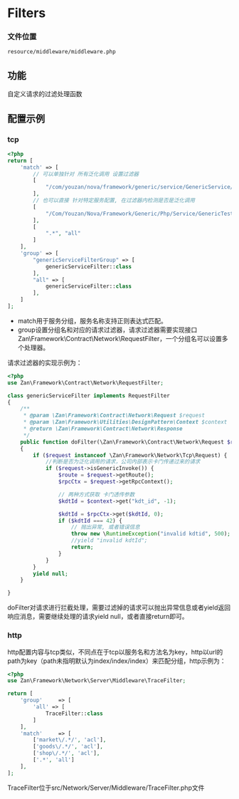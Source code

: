 # Filters

### 文件位置

```
resource/middleware/middleware.php
```

## 功能

自定义请求的过滤处理函数

## 配置示例

### tcp

```php
<?php
return [
    'match' => [
        // 可以单独针对 所有泛化调用 设置过滤器
        [
            "/com/youzan/nova/framework/generic/service/GenericService/invoke", "genericServiceFilterGroup",
        ],
        // 也可以直接 针对特定服务配置, 在过滤器内检测是否是泛化调用
        [
            "/Com/Youzan/Nova/Framework/Generic/Php/Service/GenericTestService/ThrowException", "genericServiceFilterGroup",
        ],
        [
            ".*", "all"
        ]
    ],
    'group' => [
        "genericServiceFilterGroup" => [
            genericServiceFilter::class
        ],
        "all" => [
            genericServiceFilter::class
        ],
    ]
];
```

* match用于服务分组，服务名称支持正则表达式匹配。
* group设置分组名和对应的请求过滤器，请求过滤器需要实现接口Zan\Framework\Contract\Network\RequestFilter，一个分组名可以设置多个处理器。

 请求过滤器的实现示例为：

```php
<?php
use Zan\Framework\Contract\Network\RequestFilter;

class genericServiceFilter implements RequestFilter
{
    /**
     * @param \Zan\Framework\Contract\Network\Request $request
     * @param \Zan\Framework\Utilities\DesignPattern\Context $context
     * @return \Zan\Framework\Contract\Network\Response
     */
    public function doFilter(\Zan\Framework\Contract\Network\Request $request, \Zan\Framework\Utilities\DesignPattern\Context $context)
    {
        if ($request instanceof \Zan\Framework\Network\Tcp\Request) {
            //判断是否为泛化调用的请求，公司内部表示卡门传递过来的请求
            if ($request->isGenericInvoke()) {
                $route = $request->getRoute();
                $rpcCtx = $request->getRpcContext();

                // 两种方式获取 卡门透传参数
                $kdtId = $context->get("kdt_id", -1);

                $kdtId = $rpcCtx->get($kdtId, 0);
                if ($kdtId === 42) {
                    // 抛出异常, 或者错误信息
                    throw new \RuntimeException("invalid kdtid", 500);
                    //yield "invalid kdtId";
                    return;
                }
            }
        }
        yield null;
    }

}
```

doFilter对请求进行拦截处理，需要过滤掉的请求可以抛出异常信息或者yield返回响应消息，需要继续处理的请求yield null，或者直接return即可。

### http

http配置内容与tcp类似，不同点在于tcp以服务名和方法名为key，http以url的path为key（path未指明默认为index/index/index）来匹配分组，http示例为：

```php
<?php
use Zan\Framework\Network\Server\Middleware\TraceFilter;

return [
    'group'     => [
        'all' => [
            TraceFilter::class
        ]
    ],
    'match'     => [
        ['market\/.*/', 'acl'],
        ['goods\/.*/', 'acl'],
        ['shop\/.*/', 'acl'],
        ['.*', 'all']
    ],
];
```

TraceFilter位于src/Network/Server/Middleware/TraceFilter.php文件

